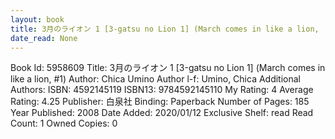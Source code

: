 ```yaml
---
layout: book
title: 3月のライオン 1 [3-gatsu no Lion 1] (March comes in like a lion,  no. 1)
date_read: None
---
```


Book Id: 5958609
Title: 3月のライオン 1 [3-gatsu no Lion 1] (March comes in like a lion, #1)
Author: Chica Umino
Author l-f: Umino, Chica
Additional Authors: 
ISBN: 4592145119
ISBN13: 9784592145110
My Rating: 4
Average Rating: 4.25
Publisher: 白泉社
Binding: Paperback
Number of Pages: 185
Year Published: 2008
Date Added: 2020/01/12
Exclusive Shelf: read
Read Count: 1
Owned Copies: 0

